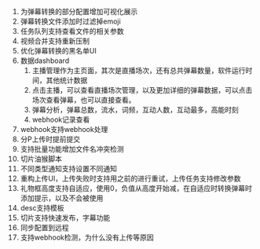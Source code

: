 1. 为弹幕转换的部分配置增加可视化展示
2. 弹幕转换文件添加时过滤掉emoji
3. 任务队列支持查看文件的相关参数
4. 视频合并支持重新压制
5. 优化弹幕转换的黑名单UI
6. 数据dashboard
   1. 主播管理作为主页面，其次是直播场次，还有总共弹幕数量，软件运行时间，其他统计数据
   2. 点击主播，可以查看直播场次管理，以及更加详细的弹幕数据，可以点击场次查看弹幕，也可以直接查看。
   3. 弹幕分析，弹幕总数，流水，词频，互动人数，互动最多，高能时刻
   4. webhook记录查看
7. webhook支持webhook处理
8. 分P上传时提前提交
9. 支持批量功能增加文件名冲突检测
10. 切片油猴脚本
11. 不同类型通知支持设置不同通知
12. 重构上传UI，上传失败时支持用之前的进行重试，上传任务支持修改参数
13. 礼物框高度支持自适应，使用0，负值从高度开始减，在自适应时转换弹幕时添加提示，以及不会被使用
14. desc支持模板
15. 切片支持快速发布，字幕功能
16. 同步配置到远程
17. 支持webhook检测，为什么没有上传等原因
